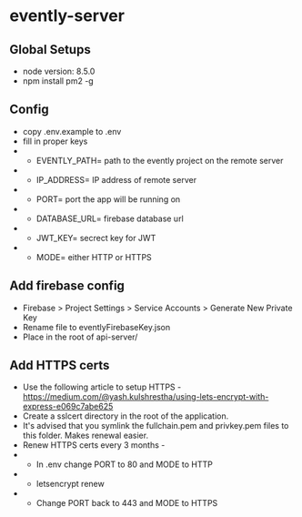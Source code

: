 # evently-server

## Global Setups
+ node version: 8.5.0
+ npm install pm2 -g

## Config
+ copy .env.example to .env
+ fill in proper keys
+ + EVENTLY_PATH= path to the evently project on the remote server
+ + IP_ADDRESS= IP address of remote server
+ + PORT= port the app will be running on
+ + DATABASE_URL= firebase database url
+ + JWT_KEY= secrect key for JWT
+ + MODE= either HTTP or HTTPS

## Add firebase config
+ Firebase > Project Settings > Service Accounts > Generate New Private Key
+ Rename file to eventlyFirebaseKey.json
+ Place in the root of api-server/

## Add HTTPS certs
+ Use the following article to setup HTTPS - https://medium.com/@yash.kulshrestha/using-lets-encrypt-with-express-e069c7abe625
+ Create a sslcert directory in the root of the application.
+ It's advised that you symlink the fullchain.pem and privkey.pem files to this folder. Makes renewal easier.
+ Renew HTTPS certs every 3 months - 
+ + In .env change PORT to 80 and MODE to HTTP
+ + letsencrypt renew
+ + Change PORT back to 443 and MODE to HTTPS
